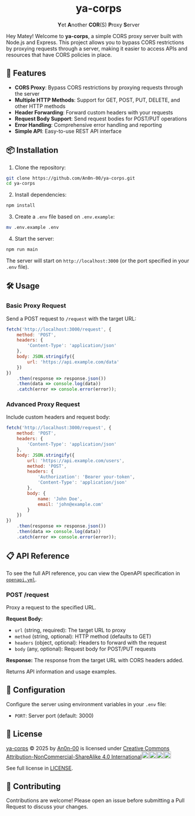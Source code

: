 <div align="center">

# ya-corps

**Y**et **A**nother **COR**(S) **P**roxy **S**erver

</div>

Hey Matey! Welcome to **ya-corps**, a simple CORS proxy server built with Node.js and Express. This project allows you to bypass CORS restrictions by proxying requests through a server, making it easier to access APIs and resources that have CORS policies in place.

## 🚀 Features

- **CORS Proxy**: Bypass CORS restrictions by proxying requests through the server
- **Multiple HTTP Methods**: Support for GET, POST, PUT, DELETE, and other HTTP methods
- **Header Forwarding**: Forward custom headers with your requests
- **Request Body Support**: Send request bodies for POST/PUT operations
- **Error Handling**: Comprehensive error handling and reporting
- **Simple API**: Easy-to-use REST API interface

## 📦 Installation

1. Clone the repository:
```bash
git clone https://github.com/An0n-00/ya-corps.git
cd ya-corps
```

2. Install dependencies:
```bash
npm install
```

3. Create a `.env` file based on `.env.example`:
```bash
mv .env.example .env
```

4. Start the server:
```bash
npm run main
```

The server will start on `http://localhost:3000` (or the port specified in your `.env` file).

## 🛠️ Usage

### Basic Proxy Request

Send a POST request to `/request` with the target URL:
```javascript
fetch('http://localhost:3000/request', {
    method: 'POST',
    headers: {
        'Content-Type': 'application/json'
    },
    body: JSON.stringify({
        url: 'https://api.example.com/data'
    })
})
    .then(response => response.json())
    .then(data => console.log(data))
    .catch(error => console.error(error));
```

### Advanced Proxy Request

Include custom headers and request body:
```javascript
fetch('http://localhost:3000/request', {
    method: 'POST',
    headers: {
        'Content-Type': 'application/json'
    },
    body: JSON.stringify({
        url: 'https://api.example.com/users',
        method: 'POST',
        headers: {
            'Authorization': 'Bearer your-token',
            'Content-Type': 'application/json'
        },
        body: {
            name: 'John Doe',
            email: 'john@example.com'
        }
    })
})
    .then(response => response.json())
    .then(data => console.log(data))
    .catch(error => console.error(error));
```

## 📋 API Reference

To see the full API reference, you can view the OpenAPI specification in [`openapi.yml`](./openapi.yml).

### POST /request

Proxy a request to the specified URL.

**Request Body:**
- `url` (string, required): The target URL to proxy
- `method` (string, optional): HTTP method (defaults to GET)
- `headers` (object, optional): Headers to forward with the request  
- `body` (any, optional): Request body for POST/PUT requests

**Response:**
The response from the target URL with CORS headers added.


Returns API information and usage examples.

## 🔧 Configuration

Configure the server using environment variables in your `.env` file:

- `PORT`: Server port (default: 3000)

## 📝 License

<a href="https://github.com/An0n-00/ya-corps">ya-corps</a> © 2025 by <a href="https://github.com/An0n-00">An0n-00</a> is licensed under <a href="https://creativecommons.org/licenses/by-nc-sa/4.0/">Creative Commons Attribution-NonCommercial-ShareAlike 4.0 International</a><img src="https://mirrors.creativecommons.org/presskit/icons/cc.svg" alt="Creative Commons" style="height: 20px" ><img src="https://mirrors.creativecommons.org/presskit/icons/by.svg" alt="Attribution" style="height: 20px"><img src="https://mirrors.creativecommons.org/presskit/icons/nc.svg" alt="Non-Commercial" style="height: 20px"><img src="https://mirrors.creativecommons.org/presskit/icons/sa.svg" alt="Share Alike" style="height: 20px">

See full license in [LICENSE](./LICENSE).

## 🤝 Contributing

Contributions are welcome! Please open an issue before submitting a Pull Request to discuss your changes.
